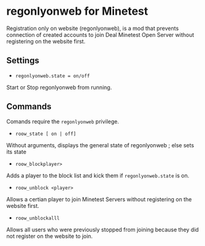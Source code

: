 # regonlyonweb for Minetest

Registration only on website (regonlyonweb), is a mod that prevents connection of created accounts to join Deal Minetest Open Server without registering on the website first.

## Settings

* `regonlyonweb.state = on/off`

Start or Stop regonlyonweb from running.

## Commands

Comands require the `regonlyonweb` privilege.

* `roow_state [ on | off]`

Without arguments, displays the general state of regonlyonweb ; else sets its state

* `roow_blockplayer>`

Adds a player to the block list and kick them if `regonlyonweb.state` is on.

* `roow_unblock <player>`

Allows a certian player to join Minetest Servers without registering on the website first.

* `roow_unblockalll`

Allows all users who were previously stopped from joining because they did not register on the website to join.

